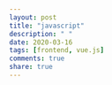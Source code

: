 ```yaml
---
layout: post
title: "javascript"
description: " "
date: 2020-03-16
tags: [frontend, vue.js]
comments: true
share: true
---
```


